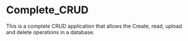 # Complete_CRUD
This is a complete CRUD application that allows the Create, read, upload and delete operations
in a database.
